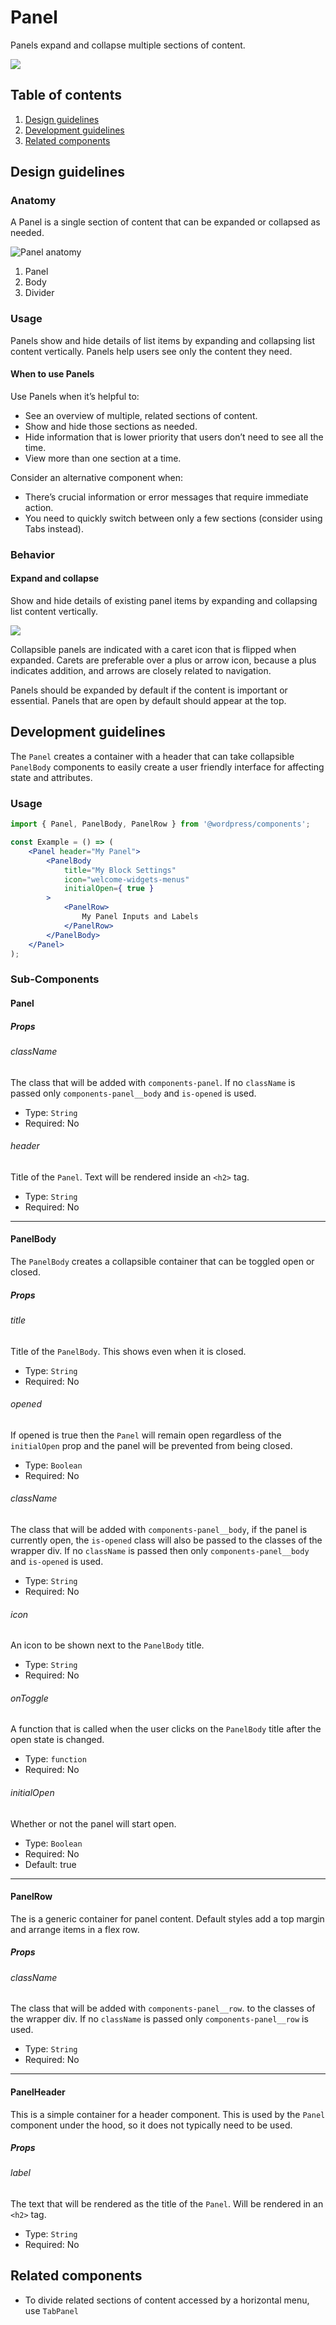 # Panel
 Panels expand and collapse multiple sections of content.

![](https://make.wordpress.org/design/files/2019/03/panel.png)

## Table of contents

1. [Design guidelines](#design-guidelines)
2. [Development guidelines](#development-guidelines)
3. [Related components](#related-components)

## Design guidelines

### Anatomy

A Panel is a single section of content that can be expanded or collapsed as needed.

![Panel anatomy](https://make.wordpress.org/design/files/2019/03/panel-anatomy.png)

1. Panel
2. Body
3. Divider

### Usage

Panels show and hide details of list items by expanding and collapsing list content vertically. Panels help users see only the content they need.

#### When to use Panels

Use Panels when it’s helpful to:

- See an overview of multiple, related sections of content.
- Show and hide those sections as needed.
- Hide information that is lower priority that users don’t need to see all the time.
- View more than one section at a time.

Consider an alternative component when:

- There’s crucial information or error messages that require immediate action.
- You need to quickly switch between only a few sections (consider using Tabs instead).

### Behavior

#### Expand and collapse

Show and hide details of existing panel items by expanding and collapsing list content vertically.

![](https://make.wordpress.org/design/files/2019/03/panel-expand.gif)

Collapsible panels are indicated with a caret icon that is flipped when expanded. Carets are preferable over a plus or arrow icon, because a plus indicates addition, and arrows are closely related to navigation.

Panels should be expanded by default if the content is important or essential. Panels that are open by default should appear at the top.

## Development guidelines

The `Panel` creates a container with a header that can take collapsible `PanelBody` components to easily create a user friendly interface for affecting state and attributes.

### Usage

<!-- wp:docs/sandbox { "name": "panel" } -->
```jsx
import { Panel, PanelBody, PanelRow } from '@wordpress/components';

const Example = () => (
	<Panel header="My Panel">
		<PanelBody
			title="My Block Settings"
			icon="welcome-widgets-menus"
			initialOpen={ true }
		>
			<PanelRow>
				My Panel Inputs and Labels
			</PanelRow>
		</PanelBody>
	</Panel>
);
```
<!-- /wp:docs/sandbox -->

### Sub-Components

#### Panel

##### Props

###### className

The class that will be added with `components-panel`. If no `className` is passed only `components-panel__body` and `is-opened` is used.

- Type: `String`
- Required: No

###### header

Title of the `Panel`. Text will be rendered inside an `<h2>` tag.

- Type: `String`
- Required: No

---
#### PanelBody

The `PanelBody` creates a collapsible container that can be toggled open or closed.

##### Props

###### title

Title of the `PanelBody`. This shows even when it is closed.

- Type: `String`
- Required: No


###### opened

If opened is true then the `Panel` will remain open regardless of the `initialOpen` prop and the panel will be prevented from being closed.

- Type: `Boolean`
- Required: No

###### className

The class that will be added with `components-panel__body`, if the panel is currently open, the `is-opened` class will also be passed to the classes of the wrapper div. If no `className` is passed then only `components-panel__body` and `is-opened` is used.

- Type: `String`
- Required: No

###### icon

An icon to be shown next to the `PanelBody` title.

- Type: `String`
- Required: No

###### onToggle

A function that is called when the user clicks on the `PanelBody` title after the open state is changed.

- Type: `function`
- Required: No

###### initialOpen

Whether or not the panel will start open.

- Type: `Boolean`
- Required: No
- Default: true

---
#### PanelRow

The is a generic container for panel content. Default styles add a top margin and arrange items in a flex row.

##### Props

###### className

The class that will be added with `components-panel__row`.  to the classes of the wrapper div. If no `className` is passed only `components-panel__row` is used.

- Type: `String`
- Required: No
---

#### PanelHeader

This is a simple container for a header component. This is used by the `Panel` component under the hood, so it does not typically need to be used.

##### Props

###### label

The text that will be rendered as the title of the `Panel`. Will be rendered in an `<h2>` tag.

- Type: `String`
- Required: No

## Related components
- To divide related sections of content accessed by a horizontal menu, use  `TabPanel`
